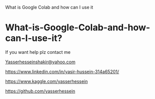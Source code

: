 What is Google Colab and how can I use it
# What-is-Google-Colab-and-how-can-I-use-it?




If you want help plz contact me

Yasserhesseinshakir@yahoo.com

https://www.linkedin.com/in/yasir-hussein-314a65201/

https://www.kaggle.com/yasserhessein

https://github.com/yasserhessein

